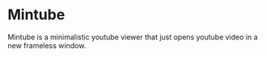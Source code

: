 # Mintube 

Mintube is a minimalistic youtube viewer that just opens youtube video in a new frameless window.

